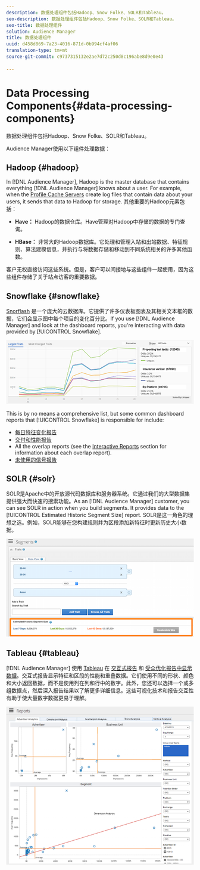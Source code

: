 ```yaml
---
description: 数据处理组件包括Hadoop、Snow Folke、SOLR和Tableau。
seo-description: 数据处理组件包括Hadoop、Snow Folke、SOLR和Tableau。
seo-title: 数据处理组件
solution: Audience Manager
title: 数据处理组件
uuid: d458d869-7a23-4016-871d-0b994cf4af06
translation-type: tm+mt
source-git-commit: c9737315132e2ae7d72c250d8c196abe8d9e0e43

---
```



# Data Processing Components{#data-processing-components}

数据处理组件包括Hadoop、Snow Folke、SOLR和Tableau。

<!-- 

c_comproc.xml

 -->

Audience Manager使用以下组件处理数据：

## Hadoop {#hadoop}

In [!DNL Audience Manager], Hadoop is the master database that contains everything [!DNL Audience Manager] knows about a user. For example, when the [Profile Cache Servers](../../reference/system-components/components-data-collection.md) create log files that contain data about your users, it sends that data to Hadoop for storage. 其他重要的Hadoop元素包括：

* **Have：** Hadoop的数据仓库。Have管理对Hadoop中存储的数据的专门查询。

* **HBase：** 非常大的Hadoop数据库。它处理和管理入站和出站数据、特征规则、算法建模信息，并执行与将数据存储和移动到不同系统相关的许多其他函数。

客户无权直接访问这些系统。但是，客户可以间接地与这些组件一起使用，因为这些组件存储了关于站点访客的重要数据。

## Snowflake {#snowflake}

[Snorflash](https://www.snowflake.net/) 是一个庞大的云数据库。它提供了许多仪表板图表及其相关文本框的数据，它们会显示图中每个项目的变化百分比。If you use [!DNL Audience Manager] and look at the dashboard reports, you're interacting with data provided by [!UICONTROL Snowflake].



![](assets/dashboardreport.png)

This is by no means a comprehensive list, but some common dashboard reports that [!UICONTROL Snowflake] is responsible for include:

* [每日特征变化报告](/help/using/reporting/audience-optimization-reports/daily-trait-variation-report.md)
* [交付和性能报告](/help/using/reporting/dynamic-reports/delivery-performance-report.md)
* All the overlap reports (see the [Interactive Reports](/help/using/reporting/dynamic-reports/dynamic-reports.md) section for information about each overlap report).
* [未使用的信号报告](/help/using/reporting/dynamic-reports/unused-signals.md)

## SOLR {#solr}

SOLR是Apache中的开放源代码数据库和服务器系统。它通过我们的大型数据集提供强大而快速的搜索功能。As an [!DNL Audience Manager] customer, you can see SOLR in action when you build segments. It provides data to the [!UICONTROL Estimated Historic Segment Size] report. SOLR是这一角色的理想之选。例如，SOLR能够在您构建规则并为区段添加新特征时更新历史大小数据。



![](assets/audsize.png)

## Tableau {#tableau}

[!DNL Audience Manager] 使用 [Tableau](https://www.tableausoftware.com/) 在 [交互式报告](../../reporting/dynamic-reports/dynamic-reports.md#interactive-and-overlap-reports) 和 [受众优化报告中显示数据](../../reporting/audience-optimization-reports/audience-optimization-reports.md)。交互式报告显示特征和区段的性能和重叠数据。它们使用不同的形状、颜色和大小返回数据，而不是使用列在列和行中的数字。此外，您还可以选择一个或多组数据点，然后深入报告结果以了解更多详细信息。这些可视化技术和报告交互性有助于使大量数字数据更易于理解。



![](assets/advertiser_analytics.png)

